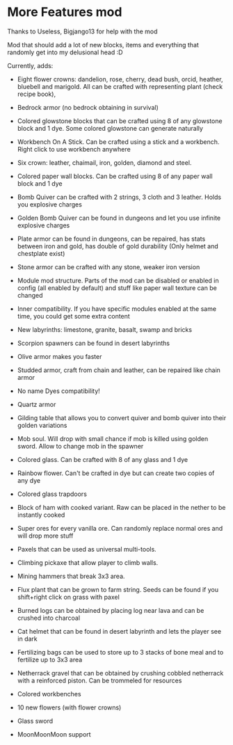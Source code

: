 # More Features mod

Thanks to Useless, Bigjango13 for help with the mod

Mod that should add a lot of new blocks, items and everything that randomly get into my delusional head :D

Currently, adds:
* Eight flower crowns: dandelion, rose, cherry, dead bush, orcid, heather, bluebell and marigold. All can be crafted with representing plant (check recipe book),

* Bedrock armor (no bedrock obtaining in survival)

* Colored glowstone blocks that can be crafted using 8 of any glowstone block and 1 dye. Some colored glowstone can generate naturally

* Workbench On A Stick. Can be crafted using a stick and a workbench. Right click to use workbench anywhere

* Six crown: leather, chaimail, iron, golden, diamond and steel. 

* Colored paper wall blocks. Can be crafted using 8 of any paper wall block and 1 dye

* Bomb Quiver can be crafted with 2 strings, 3 cloth and 3 leather. Holds you explosive charges

* Golden Bomb Quiver can be found in dungeons and let you use infinite explosive charges

* Plate armor can be found in dungeons, can be repaired, has stats between iron and gold, has double of gold durability (Only helmet and chestplate exist)

* Stone armor can be crafted with any stone, weaker iron version

* Module mod structure. Parts of the mod can be disabled or enabled in config (all enabled by default) and stuff like paper wall texture can be changed

* Inner compatibility. If you have specific modules enabled at the same time, you could get some extra content

* New labyrinths: limestone, granite, basalt, swamp and bricks

* Scorpion spawners can be found in desert labyrinths 

* Olive armor makes you faster

* Studded armor, craft from chain and leather, can be repaired like chain armor

* No name Dyes compatibility!

* Quartz armor

* Gilding table that allows you to convert quiver and bomb quiver into their golden variations

* Mob soul. Will drop with small chance if mob is killed using golden sword. Allow to change mob in the spawner

* Colored glass. Can be crafted with 8 of any glass and 1 dye

* Rainbow flower. Can't be crafted in dye but can create two copies of any dye

* Colored glass trapdoors

* Block of ham with cooked variant. Raw can be placed in the nether to be instantly cooked

* Super ores for every vanilla ore. Can randomly replace normal ores and will drop more stuff

* Paxels that can be used as universal multi-tools. 

* Climbing pickaxe that allow player to climb walls.

* Mining hammers that break 3x3 area.

* Flux plant that can be grown to farm string. Seeds can be found if you shift+right click on grass with paxel

* Burned logs can be obtained by placing log near lava and can be crushed into charcoal

* Cat helmet that can be found in desert labyrinth and lets the player see in dark

* Fertilizing bags can be used to store up to 3 stacks of bone meal and to fertilize up to 3x3 area

* Netherrack gravel that can be obtained by crushing cobbled netherrack with a reinforced piston. Can be trommeled for resources

* Colored workbenches

* 10 new flowers (with flower crowns)

* Glass sword

* MoonMoonMoon support
